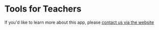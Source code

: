 # Tools for Teachers

If you'd like to learn more about this app,
please [contact us via the website](http://toolsforteachers.org.uk)

